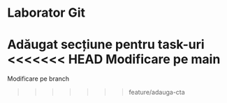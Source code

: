 # Laborator Git
Adăugat secțiune pentru task-uri
<<<<<<< HEAD
Modificare pe main
=======
Modificare pe branch
>>>>>>> feature/adauga-cta
